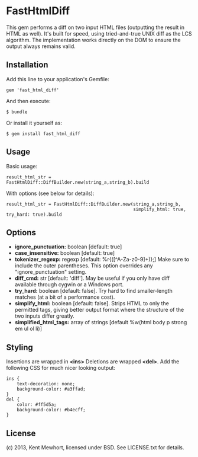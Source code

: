 # FastHtmlDiff

This gem performs a diff on two input HTML files (outputting the result in HTML as well).  It's built for speed, using
tried-and-true UNIX diff as the LCS algorithm. The implementation works directly on the DOM to ensure the output
always remains valid.

## Installation

Add this line to your application's Gemfile:

    gem 'fast_html_diff'

And then execute:

    $ bundle

Or install it yourself as:

    $ gem install fast_html_diff

## Usage

Basic usage:

    result_html_str = FastHtmlDiff::DiffBuilder.new(string_a,string_b).build

With options (see below for details):

    result_html_str = FastHtmlDiff::DiffBuilder.new(string_a,string_b,
                                                    simplify_html: true, try_hard: true).build

## Options

* **ignore_punctuation:** boolean [default: true]
* **case_insensitive:** boolean [default: true]
* **tokenizer_regexp:** regexp [default: %r{([^A-Za-z0-9]+)};] Make sure to include the outer parentheses. This option overrides any "ignore_punctuation" setting.
* **diff_cmd:** str [default: 'diff']. May be useful if you only have diff available through cygwin or a Windows port.
* **try_hard:** boolean [default: false]. Try hard to find smaller-length matches (at a bit of a performance cost).
* **simplify_html:** boolean [default: false]. Strips HTML to only the permitted tags, giving better output format where the structure of the two inputs differ greatly.
* **simplified_html_tags:** array of strings [default %w(html body p strong em ul ol li)]

## Styling

Insertions are wrapped in **&lt;ins&gt;** Deletions are wrapped **&lt;del&gt;**.  Add the following CSS for much nicer looking output:

    ins {
        text-decoration: none;
        background-color: #a3ffad;
    }
    del {
        color: #ff5d5a;
        background-color: #b4ecff;
    }

## License

(c) 2013, Kent Mewhort, licensed under BSD. See LICENSE.txt for details.


